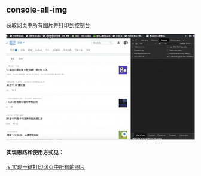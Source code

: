 ## console-all-img

获取网页中所有图片并打印到控制台

![](./console-image.gif)

#### 实现思路和使用方式见：

[js 实现一键打印网页中所有的图片](https://juejin.im/post/5d8c1a66f265da5bbd71a821)
